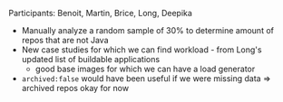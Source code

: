 Participants: Benoit, Martin, Brice, Long, Deepika

- Manually analyze a random sample of 30% to determine amount of repos that are not Java
- New case studies for which we can find workload - from Long's updated list of buildable applications
  - good base images for which we can have a load generator
- `archived:false` would have been useful if we were missing data => archived repos okay for now

